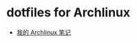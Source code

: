 # dotfiles for Archlinux 
- [我的 Archlinux 笔记](https://github.com/keer2345/reading-notes/tree/main/it/linux/archlinux)
